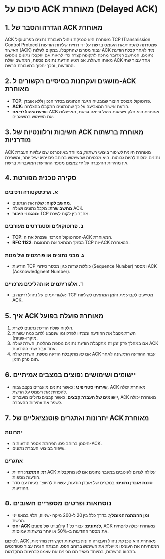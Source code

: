 # סיכום על ACK מאוחרת (Delayed ACK)

## 1. הגדרה והסבר של ACK מאוחרת
ACK מאוחרת היא טכניקת ניהול תעבורת נתונים בפרוטוקול TCP (Transmission Control Protocol) שמטרתה להפחית את העומס ברשת על ידי דחיית שליחת הודעות האישור (ACK) עבור מסרים שהתקבלו. במקום לשלוח ACK מיד לאחר קבלת הודעת נתונים, המחשב המדובר מחכה לתקופה קצרה כדי לראות אם יתקבלו נתונים נוספים מאותו השולח. אם תגיע הודעת נתונים נוספת, המחשב ישלח ACK אחד עבור שתי ההודעות, ובכך יחסוך בתעבורת הרשת.

## 2. מושגים ועקרונות בסיסיים הקשורים ל-ACK מאוחרת
- **TCP**: פרוטוקול מבוסס חיבור שמבטיח הגעת הנתונים בסדר הנכון וללא אובדן.
- **ACK**: הודעת אישור המצביעה על כך שהנתונים התקבלו בהצלחה.
- **שיטת ניהול זרימה**: ACK מאוחרת היא חלק משיטות ניהול זרימה ברשת, המייעלות את השימוש במשאבים.

## 3. חשיבות ורלוונטיות של ACK מאוחרת ברשתות מודרניות
ACK מאוחרת חיונית לשיפור ביצועי רשתות, במיוחד באינטרנט שבו עלויות העברת נתונים יכולות להיות גבוהות. היא מבטיחה שהשימוש ברוחב פס יהיה יעיל יותר, ומשפרת את מהירות ההעברה על ידי צמצום מספר ההודעות המועברות ברשת.

## 4. סקירה טכנית מפורטת
### א. ארכיטקטורה ורכיבים
- **מחשב לקוח**: שולח את הנתונים.
- **מחשב שרת**: מקבל נתונים ושולח ACK.
- **מנגנוני חיבור**: TCP מחבר בין לקוח לשרת.

### ב. פרוטוקולים וסטנדרטים מעורבים
- **TCP**: הפרוטוקול המרכזי שמנהל את ה-ACK המאוחרת.
- **RFC 1122**: מסמך המתאר את התנהגות TCP וה-ACK המאוחרת.

### ג. מבני נתונים או פורמטים של מנות
- הודעות TCP כוללות שדות כגון מספר סידורי (Sequence Number) ומספר ACK (Acknowledgment Number).

### ד. אלגוריתמים או תהליכים מרכזיים
- אלגוריתמים של ניהול זרימה ב-TCP מסייעים לקבוע את הזמן המתאים לשליחת ACK.

## 5. איך ACK מאוחרת פועלת בפועל
1. הלקוח שולח הודעת נתונים לשרת.
2. השרת מקבל את ההודעה וממתין לפרק זמן שנקבע (לרוב כמה עשרות מיקרו-שניות).
3. אם במהלך פרק זמן זה מתקבלת הודעת נתונים נוספת מהלקוח, השרת שולח ACK אחד עבור שתי ההודעות.
4. אם לא מתקבלת הודעה נוספת, השרת שולח ACK עבור ההודעה הראשונה לאחר תום פרק הזמן.

## 6. יישומים ושימושים נפוצים במצבים אמיתיים
- **שירותי סטרימינג**: כאשר נתונים מועברים בקצב גבוה, ACK מאוחרת יכולה להפחית את העומס על הרשת.
- **יישומים של העברת קבצים**: כאשר קבצים גדולים מועברים, ACK מאוחרת יכולה לשפר את מהירות ההעברה.

## 7. יתרונות ואתגרים פוטנציאליים של ACK מאוחרת
### יתרונות
- חיסכון ברוחב פס: הפחתת מספר הודעות ה-ACK.
- שיפור בביצועי העברת נתונים.

### אתגרים
- **זמן המתנה**: דחיית ACK עלולה לגרום לעיכובים במעבר נתונים אם לא מתקבלות הודעות נוספות.
- **סכנת אובדן נתונים**: במקרים של אובדן הודעות, עשויות להיווצר בעיות עם סדר ההודעות.

## 8. נוסחאות ופרטים מספריים חשובים
- **זמן ההמתנה המומלץ**: בדרך כלל בין 20 ל-200 מיקרו-שניות, תלוי במאפייני הרשת.
- **יחס ACK לנתונים**: עבור כל 1 קילובייט של נתונים, ACK מאוחרת יכולה להפחית את מספר ההודעות ב-50% או יותר ברשתות עמוסות.

לסיכום, ACK מאוחרת היא טכניקת ניהול תעבורה חיונית ברשתות תקשורת מודרניות, המפחיתה את העומס ומייעלת את השימוש ברוחב הפס. הבנתה חיונית עבור סטודנטים בתחום הרשתות, במיוחד כאשר הם מכינים את עצמם לבחינות מתקדמות.